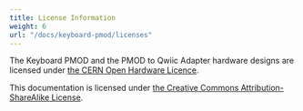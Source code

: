 ```yaml
---
title: License Information
weight: 6
url: "/docs/keyboard-pmod/licenses"
---
```


The Keyboard PMOD and the PMOD to Qwiic Adapter hardware designs are licensed under [the CERN Open Hardware Licence](https://github.com/arturo182/pmod_bbq10_keyboard/blob/master/LICENSE).

This documentation is licensed under [the Creative Commons Attribution-ShareAlike License](https://creativecommons.org/licenses/by-sa/4.0/).
